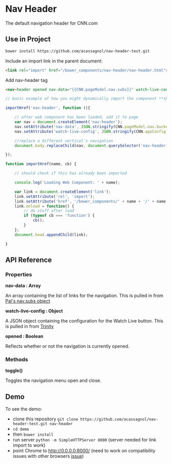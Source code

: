 # Nav Header
The default navigation header for CNN.com

## Use in Project

```bash
bower install https://github.com/acassagnol/nav-header-test.git
```

Include an import link in the parent document:

```html
<link rel="import" href="/bower_components/nav-header/nav-header.html">
```

Add nav-header tag

```html
<nav-header opened nav-data="{{CNN.pageModel.nav.subs}}" watch-live-config="{{appConfig.watchLiveButton}}"></nav-header>
```

```javascript
// basic example of how you might dynamically import the component **should actually use injector.js**

importHref('nav-header', function (){

    // after web component has been loaded, add it to page
    var nav = document.createElement('nav-header');
    nav.setAttribute('nav-data', JSON.stringify(CNN.pageModel.nav.buckets.subs));
    nav.setAttribute('watch-live-config', JSON.stringify(CNN.appConfig.watchLiveButton));

    //replace a different vertical's navigation
    document.body.replaceChild(nav, document.querySelector('nav-header'));

});

function importHref(name, cb) {

    // should check if this has already been imported

    console.log('Loading Web Component: ' + name);

    var link = document.createElement('link');
    link.setAttribute('rel', 'import');
    link.setAttribute('href', '/bower_components/' + name + '/' + name + '.html');
    link.onload = function() {
        // do stuff after load
        if (typeof cb === 'function') {
            cb();
        }
    };
    document.head.appendChild(link);

}
```

## API Reference

### Properties

**nav-data : Array**

An array containing the list of links for the navigation. This is pulled in from [Pal's nav.subs object](http://cnn-pal.prod.56m.dmtio.net/section/domestic/v1/index.html/?context=content%2Fby-uri&workspace=false)


**watch-live-config : Object**

A JSON object containing the configuration for the Watch Live button. This is pulled in from [Trinity](https://bitbucket.org/vgtf/cnn-trinity/src/bc9ae4aeaa60380919ac690b21f0221f3f6bf307/cfg/hope/domestic/default.json?at=develop&fileviewer=file-view-default#default.json-17)


**opened : Boolean**

Reflects whether or not the navigation is currently opened.


### Methods

**toggle()**

Toggles the navigation menu open and close.



## Demo

To see the demo:
- clone this repository `git clone https://github.com/acassagnol/nav-header-test.git nav-header`
- `cd demo`
- then `bower install`
- run server `python -m SimpleHTTPServer 8000` (server needed for link import to work)
- point Chrome to http://0.0.0.0:8000/ (need to work on compatibility issues with other browsers [issue](https://github.com/acassagnol/nav-header-test/issues/1))
